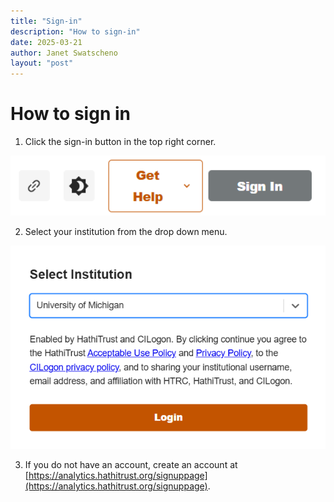 ```yaml
---
title: "Sign-in"
description: "How to sign-in"
date: 2025-03-21
author: Janet Swatscheno
layout: "post"
---
```


# How to sign in


1. Click the sign-in button in the top right corner. 
<img src="images/signin.png" alt="signin button" width="600"/>

2. Select your institution from the drop down menu.
<img src="images/institutions.png" alt="institutions dropdown" width="600"/>

3. If you do not have an account, create an account at [https://analytics.hathitrust.org/signuppage](https://analytics.hathitrust.org/signuppage).
